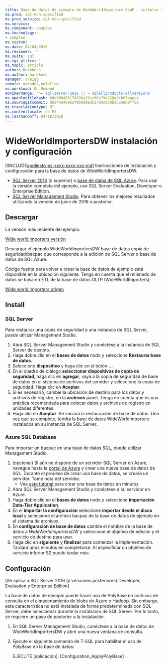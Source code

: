 ```yaml
---
title: Base de datos de ejemplo de WideWorldImporters OLAP - instalar y configurar - SQL | Documentos de Microsoft
ms.prod: sql-non-specified
ms.prod_service: sql-non-specified
ms.service: ''
ms.component: samples
ms.technology:
- samples
ms.custom: ''
ms.date: 04/04/2018
ms.reviewer: ''
ms.suite: sql
ms.tgt_pltfrm: ''
ms.topic: article
author: BarbKess
ms.author: barbkess
manager: craigg
robots: noindex,nofollow
ms.workload: On Demand
monikerRange: '>= sql-server-2016 || = sqlallproducts-allversions'
ms.openlocfilehash: 6de9d9493178689a29cc90e79e228a9cb07aaace
ms.sourcegitcommit: bb044a48a6af9b9d8edb178dc8c8bd5658b9ff68
ms.translationtype: MT
ms.contentlocale: es-ES
ms.lasthandoff: 04/18/2018
---
```

# <a name="wideworldimportersdw-installation-and-configuration"></a>WideWorldImportersDW instalación y configuración
[!INCLUDE[appliesto-ss-xxxx-xxxx-xxx-md](../includes/appliesto-ss-xxxx-xxxx-xxx-md.md)]
Instrucciones de instalación y configuración para la base de datos de WideWorldImportersDW.

- [SQL Server 2016](https://www.microsoft.com/evalcenter/evaluate-sql-server-2016) (o superior) o [base de datos de SQL Azure](https://azure.microsoft.com/services/sql-database/). Para usar la versión completa del ejemplo, use SQL Server Evaluation, Developer o Enterprise Edition.
- [SQL Server Management Studio](../ssms/download-sql-server-management-studio-ssms.md). Para obtener los mejores resultados utilizando la versión de junio de 2016 o posterior.

## <a name="download"></a>Descargar

La versión más reciente del ejemplo:

[Wide world importers versión](http://go.microsoft.com/fwlink/?LinkID=800630)

Descargar el ejemplo WideWorldImportersDW base de datos copia de seguridad/bacpac que corresponde a la edición de SQL Server o base de datos de SQL Azure.

Código fuente para volver a crear la base de datos de ejemplo está disponible en la ubicación siguiente. Tenga en cuenta que el rellenado de datos se basa en ETL de la base de datos OLTP (WideWorldImporters):

[Wide world importers origen](https://github.com/Microsoft/sql-server-samples/tree/master/samples/databases/wide-world-importers/wwi-dw-database-scripts)

## <a name="install"></a>Install


### <a name="sql-server"></a>SQL Server

Para restaurar una copia de seguridad a una instancia de SQL Server, puede utilizar Management Studio.

1. Abra SQL Server Management Studio y conéctese a la instancia de SQL Server de destino.
2. Haga doble clic en el **bases de datos** nodo y seleccione **Restaurar base de datos**.
3. Seleccione **dispositivo** y haga clic en el botón **...**
4. En el cuadro de diálogo **seleccionar dispositivos de copia de seguridad**, haga clic en **agregar**, vaya a la copia de seguridad de base de datos en el sistema de archivos del servidor y seleccione la copia de seguridad. Haga clic en **Aceptar**.
5. Si es necesario, cambie la ubicación de destino para los datos y archivos de registro, en la **archivos** panel. Tenga en cuenta que es una práctica recomendada para colocar datos y archivos de registro en unidades diferentes.
6. Haga clic en **Aceptar**. Se iniciará la restauración de base de datos. Una vez que se complete, tendrá la base de datos WideWorldImporters instalados en su instancia de SQL Server.

### <a name="azure-sql-database"></a>Azure SQL Database

Para importar un bacpac en una base de datos SQL, puede utilizar Management Studio.

1. (opcional) Si aún no dispone de un servidor SQL Server en Azure, navegue hasta la [portal de Azure](https://portal.azure.com/) y crear una nueva base de datos de SQL. Durante el proceso de crear una base de datos, se creará un servidor. Tome nota del servidor.
   - Vea [este tutorial](https://azure.microsoft.com/documentation/articles/sql-database-get-started/) para crear una base de datos en minutos
2. Abra SQL Server Management Studio y conéctese a su servidor en Azure.
3. Haga doble clic en el **bases de datos** nodo y seleccione **importación Data-Tier Application**.
4. En el **importar la configuración** seleccione **importar desde el disco local** y seleccione el archivo bacpac de la base de datos de ejemplo en el sistema de archivos.
5. En **configuración de base de datos** cambie el nombre de la base de datos a *WideWorldImportersDW* y seleccione el objetivo de edición y el servicio de destino para usar.
6. Haga clic en **siguiente** y **finalizar** para comenzar la implementación. Tardará unos minutos en completarse. Al especificar un objetivo de servicio inferior S2 puede tardar más.

## <a name="configuration"></a>Configuración

[Se aplica a SQL Server 2016 (y versiones posteriores) Developer, Evaluation y Enterprise Edition]

La base de datos de ejemplo puede hacer uso de PolyBase en archivos de consulta en el almacenamiento de blobs de Azure o Hadoop. Sin embargo, esta característica no está instalada de forma predeterminada con SQL Server, debe seleccionar durante la instalación de SQL Server. Por lo tanto, se requiere un paso de posterior a la instalación.

1. En SQL Server Management Studio, conéctese a la base de datos de WideWorldImportersDW y abrir una nueva ventana de consulta.
2. Ejecute el siguiente comando de T-SQL para habilitar el uso de PolyBase en la base de datos:

   EJECUTE [aplicación]. [Configuration_ApplyPolyBase]
